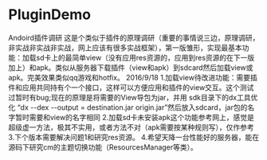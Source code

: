 # PluginDemo
Andoird插件调研
  这是个类似于插件的原理调研（重要的事情说三边，原理调研，非实战非实战非实战，网上应该有很多实战框架），第一版雏形，实现最基本功能：加载sd卡上的最简单view（没有应用res资源的，应用到res资源的在下一版加上）和apk。类似从服务器下载插件（view和apk）到sdcard然后加载view或apk。完美效果类似qq游戏和hotfix。
2016/9/18
 1.加载view待改进功能：需要插件和应用共同持有个一个接口，这样可以方便应用和插件的view交互。这个测试过暂时有bug;现在的原理是将需要的View导包为jar，并用
   sdk目录下的dx工具优化 “dx --dex --output = destination.jar origin.jar”然后放入sdcard，jar包的名字暂时需要和view的名字相同
 2.加载sd卡未安装apk这个功能参考网上，感觉是超级虚一方法，极其不实用，或者方法不对（apk需要按某种规则写），仅作参考
 3.下个版本需要解决问题1和研究res资源。
 4.希望天降一台性能好的服务器，能在源码下研究cm的主题切换功能（ResourcesManager等类）。

